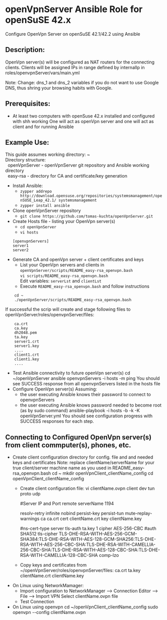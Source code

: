 # openVpnServer Ansible Role for openSuSE 42.x
Configure OpenVpn Server on openSuSE 42.1/42.2 using Ansible

## Description:
OpenVpn server(s) will be configured as NAT routers for the connecting clients.
Clients will be assigned IPs in range defined by internalIp in roles/openvpnServer/vars/main.yml

Note: Change: dns_1 and dns_2 variables if you do not want to use Google DNS, thus shring your browsing habits with Google.

## Prerequisites:
* At least two computers with openSuse 42.x installed and configured with shh working
  One will act as openVpn server and one will act as client and for running Ansible

## Example Use:
This guide assumes working directory: ~<br>
Directory structure:<br>
&nbsp;&nbsp;openVpnServer - openVpnServer git repository and Ansible working directory<br>
&nbsp;&nbsp;easy-rsa      - directory for CA and certificate/key generation

* Install Ansible:
  * `zypper addrepo http://download.opensuse.org/repositories/systemsmanagement/openSUSE_Leap_42.1/ systemsmanagement`
  * `zypper install ansible`
* Clone openVpnServer repository
  * `git clone https://github.com/tomas-kuchta/openVpnServer.git`
* Create Hosts file - listing your OpenVpn server(s)
  * `cd openVpnServer`
  * `vi hosts`
  ```
  [openvpnServers]
  server1
  server2
  ```
* Generate CA and openVpn server + client certificates and keys
  * List your OpenVpn servers and clients in `openVpnServer/scripts/README_easy-rsa_openvpn.bash`<br>
    `vi scripts/README_easy-rsa_openvpn.bash`<br>
    Edit variables: `serverLst` and `clientLst`<br>
  * Execute `README_easy-rsa_openvpn.bash` and follow instructions
```
    cd ~
    ./openVpnServer/scripts/README_easy-rsa_openvpn.bash
```

   If successful the scrip will create and stage following files to openVpnServer/roles/openvpnServer/files:<br>

```
    ca.crt
    ca.key
    dh2048.pem
    ta.key
    server1.crt
    server1.key
    ....
    client1.crt
    client1.key
    ....
```
* Test Ansible connectivity to future openVpn server(s)
  cd ~/openVpnServer
  ansible openvpnServers -i hosts -m ping
  You should see SUCCESS response from all openvpnServers listed in the hosts file
* Configure OpenVpn server(s)
  Assuming:
  * the user executing Ansible knows their password to connect to openvpnServers
  * the user executing Ansible knows password needed to become root (as by sudo command)
  ansible-playbook -i hosts -b -k -K openVpnServer.yml
  You should see configuration progress with SUCCESS responses for each step.

## Connecting to Configured OpenVpn server(s) from client commputer(s), phones, etc.
* Create client configuration directory for config. file and and needed keys and certificates
  Note: replace clientName/serverName for your true client/server machine name as you used in README_easy-rsa_openvpn.bash
  cd ~
  mkdir openVpnClient_clientName_config
  cd openVpnClient_clientName_config
  * Create client configuration file:
    vi clientName.ovpn
    client
    dev tun
    proto udp
    
    #Server IP and Port
    remote serverName 1194
    
    resolv-retry infinite
    nobind
    persist-key
    persist-tun
    mute-replay-warnings
    ca ca.crt
    cert clientName.crt
    key clientName.key
    
    #ns-cert-type server
    tls-auth ta.key 1
    cipher AES-256-CBC
    #auth SHA512
    tls-cipher TLS-DHE-RSA-WITH-AES-256-GCM-SHA384:TLS-DHE-RSA-WITH-AES-128-GCM-SHA256:TLS-DHE-RSA-WITH-AES-256-CBC-SHA:TLS-DHE-RSA-WITH-CAMELLIA-256-CBC-SHA:TLS-DHE-RSA-WITH-AES-128-CBC-SHA:TLS-DHE-RSA-WITH-CAMELLIA-128-CBC-SHA
    comp-lzo
  * Copy keys and certificates from ~/openVpnServer/roles/openvpnServer/files:
    ca.crt
    ta.key
    clientName.crt
    clientName.key
* On Linux using NetworkMamager:
  * Import configuration to NetworkManager --> Connection Editor --> File --> Import VPN
    Select clientName.ovpn file
  * Test Connection
* On Linux using openvpn
  cd ~/openVpnClient_clientName_config
  sudo openvpn --config clientName.ovpn




